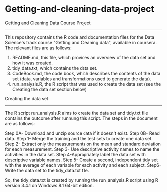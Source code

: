 # Getting-and-cleaning-data-project

Getting and Cleaning Data Course Project
****************************************************

This repository contains the R code and documentation files for the Data Science's track course "Getting and Cleaning data", available in coursera. The relevant files are as follows:

1. README.md, this file, which provides an overview of the data set and how it was created.
2. tidy_data.txt, which contains the data set.
3. CodeBook.md, the code book, which describes the contents of the data set (data, variables and transformations used to generate the data).
4. run_analysis.R, the R script that was used to create the data set (see the Creating the data set section below)

Creating the data set
*****************************************************

The R script run_analysis.R aims to create the data set and tidy.txt file contains the outcome after runnung this script. The steps in the document are as follows:

Step 0A- Download and unzip source data if it doesn't exist.
Step 0B- Read data.
Step 1- Merge the training and the test sets to create one data set.
Step 2- Extract only the measurements on the mean and standard deviation for each measurement.
Step 3- Use descriptive activity names to name the activities in the data set.
Step 4-Appropriately label the data set with descriptive variable names.
Step 5- Create a second, independent tidy set with the average of each variable for each activity and each subject.
Step6- Write the data set to the tidy_data.txt file.

So, the tidy_data.txt is created by running the run_analysis.R script using R version 3.4.1 on Windows 8.1 64-bit edition.
